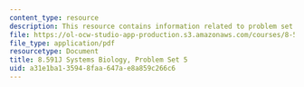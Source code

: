 ```yaml
---
content_type: resource
description: This resource contains information related to problem set 5.
file: https://ol-ocw-studio-app-production.s3.amazonaws.com/courses/8-591j-systems-biology-fall-2014/a31e1ba135948faa647ae8a859c266c6_MIT8_591JF14_ProblemSet5.pdf
file_type: application/pdf
resourcetype: Document
title: 8.591J Systems Biology, Problem Set 5
uid: a31e1ba1-3594-8faa-647a-e8a859c266c6
---
```

